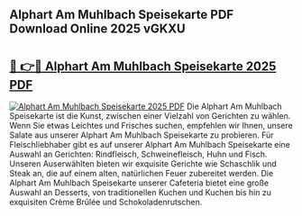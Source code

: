 ## Alphart Am Muhlbach Speisekarte PDF Download Online 2025 vGKXU

# <h2><a href="http://gc9l62a.nevu.top/?p=Alphart+Am+Muhlbach+Speisekarte">🔗 👉🔴 Alphart Am Muhlbach Speisekarte 2025 PDF</a></h2>

[![Alphart Am Muhlbach Speisekarte 2025 PDF](https://i.imgur.com/dBaPXMq.png)](http://gc9l62a.nevu.top/?p=Alphart+Am+Muhlbach+Speisekarte)
Die Alphart Am Muhlbach Speisekarte ist die Kunst, zwischen einer Vielzahl von Gerichten zu wählen. Wenn Sie etwas Leichtes und Frisches suchen, empfehlen wir Ihnen, unsere Salate aus unserer Alphart Am Muhlbach Speisekarte zu probieren. Für Fleischliebhaber gibt es auf unserer Alphart Am Muhlbach Speisekarte eine Auswahl an Gerichten: Rindfleisch, Schweinefleisch, Huhn und Fisch. Unseren Auserwählten bieten wir exquisite Gerichte wie Schaschlik und Steak an, die auf einem alten, natürlichen Feuer zubereitet werden. Die Alphart Am Muhlbach Speisekarte unserer Cafeteria bietet eine große Auswahl an Desserts, von traditionellen Kuchen und Kuchen bis hin zu exquisiten Crème Brûlée und Schokoladenrutschen.
